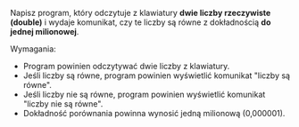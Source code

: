 Napisz program, który odczytuje z klawiatury **dwie liczby rzeczywiste (double)** i wydaje komunikat,
czy te liczby są równe z dokładnością **do jednej milionowej**.

Wymagania:

- Program powinien odczytywać dwie liczby z klawiatury.
- Jeśli liczby są równe, program powinien wyświetlić komunikat "liczby są równe".
- Jeśli liczby nie są równe, program powinien wyświetlić komunikat "liczby nie są równe".
- Dokładność porównania powinna wynosić jedną milionową (0,000001).